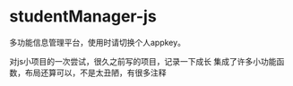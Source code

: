 # studentManager-js
多功能信息管理平台，使用时请切换个人appkey。

对js小项目的一次尝试，很久之前写的项目，记录一下成长
集成了许多小功能函数，布局还算可以，不是太丑陋，有很多注释
